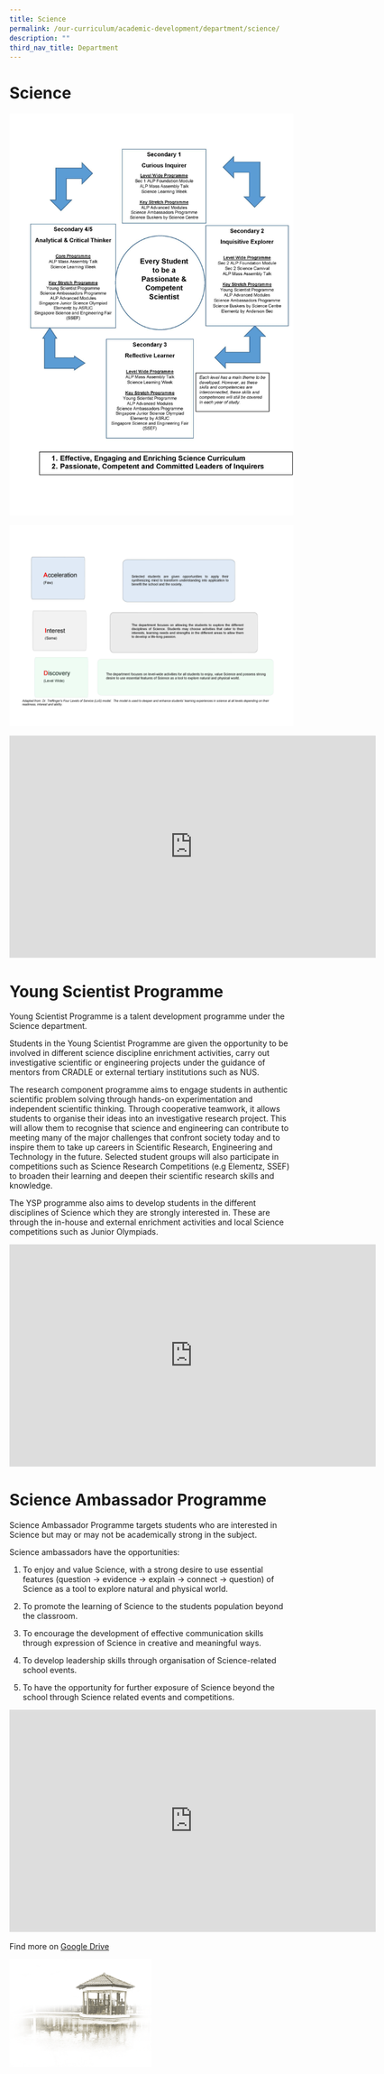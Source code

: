 ```yaml
---
title: Science
permalink: /our-curriculum/academic-development/department/science/
description: ""
third_nav_title: Department
---
```

# **Science**

![](/images/Our%20Curriculum/Academic%20Development/Department/Science/CCHY%20Science%20Dept%20Subpage_Page_1.jpg)

![](/images/Our%20Curriculum/Academic%20Development/Department/Science/CCHY%20Science%20Dept%20Subpage_Page_2.jpg)

<iframe allowfullscreen="true" height="394" width="650" frameborder="0" src="https://docs.google.com/presentation/d/e/2PACX-1vRuPLNEL3Y-DYyc9q16wxPVpXbjbSc3x4Ak528Bw2Jz3lrk5NiAuIN9s5MTBEOupGsPZtoajlJMClk0/embed?start=true&amp;loop=true&amp;delayms=5000"></iframe>


# **Young Scientist Programme**

Young Scientist Programme is a talent development programme under the Science department.  

Students in the Young Scientist Programme are given the opportunity to be involved in different science discipline enrichment activities, carry out investigative scientific or engineering projects under the guidance of mentors from CRADLE or external tertiary institutions such as NUS.  

The research component programme aims to engage students in authentic scientific problem solving through hands-on experimentation and independent scientific thinking. Through cooperative teamwork, it allows students to organise their ideas into an investigative research project. This will allow them to recognise that science and engineering can contribute to meeting many of the major challenges that confront society today and to inspire them to take up careers in Scientific Research, Engineering and Technology in the future. Selected student groups will also participate in competitions such as Science Research Competitions (e.g Elementz, SSEF) to broaden their learning and deepen their scientific research skills and knowledge.

The YSP programme also aims to develop students in the different disciplines of Science which they are strongly interested in. These are through the in-house and external enrichment activities and local Science competitions such as Junior Olympiads.

<iframe allowfullscreen="true" height="394" width="650" frameborder="0" src="https://docs.google.com/presentation/d/e/2PACX-1vTbx5RQJwC7AidXl57MZcqztxUCjdlSfmq2QKmdR8p3SbJYGOZBTe09iHqcC0eCpweBvsY1zv6bMtZO/embed?start=true&amp;loop=true&amp;delayms=5000"></iframe>


# **Science Ambassador Programme**

Science Ambassador Programme targets students who are interested in Science but may or may not be academically strong in the subject. 

Science ambassadors have the opportunities: 

1.	To enjoy and value Science, with a strong desire to use essential features (question -&gt; evidence -&gt; explain -&gt; connect -&gt; question) of Science as a tool to explore natural and physical world.

2.	To promote the learning of Science to the students population beyond the classroom.

3.	To encourage the development of effective communication skills through expression of Science in creative and meaningful ways.

4.	To develop leadership skills through organisation of Science-related school events.

5.  To have the opportunity for further exposure of Science beyond the school through Science related events and competitions. 

<iframe allowfullscreen="true" height="394" width="650" frameborder="0" src="https://docs.google.com/presentation/d/e/2PACX-1vQW3lrMwXT_0FArXbgpMt9dVMu5J-ewkUdv_LEx5HMIxZ_uzvy0FwdWLQL5I3DoVTSm_GUmPCfrPwIn/embed?start=true&amp;loop=true&amp;delayms=5000"></iframe>


Find more on [Google Drive](https://drive.google.com/drive/folders/1r6y0_CwrRZHSoLEUVYM1_n6cV6m5qhzr) 

<img style="width:50%" src="/images/pavilion.png">